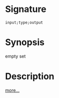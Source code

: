 # Signature
```vikid-signature
input;type;output
```

# Synopsis
empty set

# Description

[more...](https://en.wikipedia.org/wiki/Set_(mathematics))